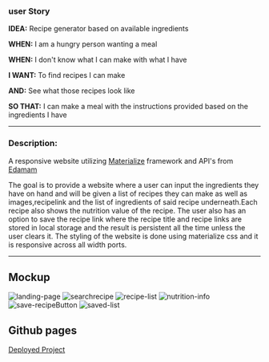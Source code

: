 

### user Story

**IDEA:** Recipe generator based on available ingredients

**WHEN:** I am a hungry person wanting a meal

**WHEN:** I don't know what I can make with what I have

**I WANT:** To find recipes I can make

**AND:** See what those recipes look like

**SO THAT:** I can make a meal with the instructions provided based on the ingredients I have

-----------------------------------------------------------------------------------------------------------------------------------------------------------------------------------------------

### Description:

A responsive website utilizing [Materialize](https://materializecss.com/) framework and API's from [Edamam](https://developer.edamam.com/edamam-docs-recipe-api)

The goal is to provide a website where a user can input the ingredients they have on hand and will be given a list of recipes they can make as well as images,recipelink and the list of ingredients of said recipe underneath.Each recipe also shows the nutrition value of the recipe. The user also has an option to save the recipe link where the recipe title and recipe links are stored in local storage and the result is persistent all the time unless the user clears it. The styling of the website is done using materialize css and it is responsive across all width ports.

--------------------------------------------------------------------------------------------------------------------------------

## Mockup
![landing-page](assets/landing-page.PNG)
![searchrecipe](assets/searchrecipe.PNG)
![recipe-list](assets/recipe-list.PNG)
![nutrition-info](assets/nutrition-info.PNG)
![save-recipeButton](assets/save-recbtn.PNG)
![saved-list](assets/saved-list.PNG)

## Github pages
[Deployed Project](https://cgouge93.github.io/recipe-website/)
